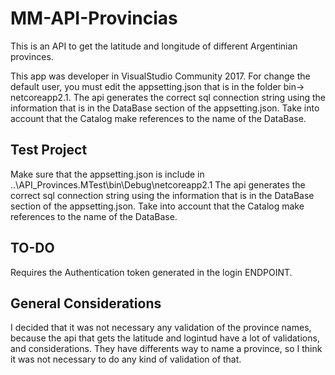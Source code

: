 # MM-API-Provincias
This is an API to get the latitude and longitude of different Argentinian provinces.

This app was developer in VisualStudio Community 2017.
For change the default user, you must edit the appsetting.json that is in the folder bin-> netcoreapp2.1.
The api generates the correct sql connection string using the information that is in the DataBase section of the appsetting.json.
Take into account that the Catalog make references to the name of the DataBase.

## Test Project

Make sure that the appsetting.json is include in ..\API_Provinces.MTest\bin\Debug\netcoreapp2.1
The api generates the correct sql connection string using the information that is in the DataBase section of the appsetting.json.
Take into account that the Catalog make references to the name of the DataBase.

## TO-DO
Requires the Authentication token generated in the login ENDPOINT.

## General Considerations

I decided that it was not necessary any validation of the province names, because the api that gets the latitude and logintud have a lot of validations, and considerations. They have differents way to name a province, so I think it was not necessary to do any kind of validation of that.

